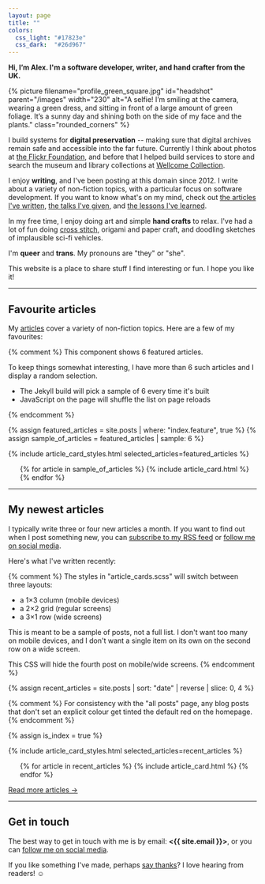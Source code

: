 ```yaml
---
layout: page
title: ""
colors:
  css_light: "#17823e"
  css_dark:  "#26d967"
---
```


<style type="x-text/scss">
  @import "utils/functions.scss";

  @function create_leaf_svg($fill) {
    $fill: str-replace("#{$fill}", '#', '%23');
    $output: '<svg xmlns="http://www.w3.org/2000/svg" x="0px" y="0px" viewBox="0 0 98 98" width="50px">' +
             "<path fill=\"#{$fill}\" " +
             'd="M30.636,61.596c-1.006,1.497-1.859,2.997-2.56,4.5c-3.046,6.531-3.178,13.179-0.396,19.941  c0.536,1.304-0.087,2.797-1.391,3.333c-1.305,0.536-2.797-0.087-3.333-1.391c-3.354-8.155-3.195-16.171,0.476-24.045  c3.45-7.397,10.028-14.608,19.732-21.633c2.324-1.893,4.818-3.785,7.483-5.678c1.069-0.759,1.321-2.241,0.562-3.31  c-0.759-1.069-2.241-1.321-3.31-0.561C37.653,40.026,29.77,47.454,24.243,55.01c-2.331-13.176-0.587-23.597,5.221-31.032  c8.019-10.267,24.155-15.49,47.983-15.54c-0.048,23.828-5.272,39.965-15.538,47.984C54.43,62.264,43.927,63.992,30.636,61.596z"/>' +
             '</svg>';
    @return str-replace($output, '"', '%22');
  }

  hr {
    height: 50px;
    width: 50px;

    $light-svg-url: create_leaf_svg(rgba(#17823e, 0.2));
    $dark-svg-url:  create_leaf_svg(rgba(#26d967, 0.6));

    --hr-background-image: url("data:image/svg+xml;charset=UTF-8,#{$light-svg-url}");

    @media (prefers-color-scheme: dark) {
      --hr-background-image: url("data:image/svg+xml;charset=UTF-8,#{$dark-svg-url}");
    }
  }

  img#headshot {
    border-radius: 50%;
    margin-left:   var(--default-padding);
    margin-bottom: var(--default-padding);
  }

  @media screen and (min-width: 500px) {
    main {
      padding-top: calc(1.5 * var(--default-padding));
    }

    img#headshot {
      float: right;
    }
  }

  @media screen and (max-width: 500px) {
    img#headshot {
      display: block;
      margin-top: var(--default-padding);
      margin-left:  auto;
      margin-right: auto;
    }
  }
</style>

**Hi, I’m Alex. I'm a software developer, writer, and hand crafter from the UK.**

{%
  picture
  filename="profile_green_square.jpg"
  id="headshot"
  parent="/images"
  width="230"
  alt="A selfie! I’m smiling at the camera, wearing a green dress, and sitting in front of a large amount of green foliage. It’s a sunny day and shining both on the side of my face and the plants."
  class="rounded_corners"
%}

I build systems for **digital preservation** -- making sure that digital archives remain safe and accessible into the far future.
Currently I think about photos at <a href="https://www.flickr.org">the Flickr Foundation</a>, and before that I helped build services to store and search the museum and library collections at <a href="https://wellcomecollection.org/">Wellcome Collection</a>.

I enjoy **writing**, and I've been posting at this domain since 2012.
I write about a variety of non-fiction topics, with a particular focus on software development.
If you want to know what's on my mind, check out [the articles I've written](/articles/), [the talks I've given](/articles/?tag=talks), and [the lessons I've learned](/til/).

In my free time, I enjoy doing art and simple **hand crafts** to relax.
I've had a lot of fun doing [cross stitch](/articles/?tag=cross-stitch), origami and paper craft, and doodling sketches of implausible sci-fi vehicles.

I'm **queer** and **trans**.
My pronouns are "they" or "she".

This website is a place to share stuff I find interesting or fun.
I hope you like it!



---



## Favourite articles

My [articles](/articles/) cover a variety of non-fiction topics.
Here are a few of my favourites:

{% comment %}
  This component shows 6 featured articles.

  To keep things somewhat interesting, I have more than 6 such articles
  and I display a random selection.

  - The Jekyll build will pick a sample of 6 every time it's built
  - JavaScript on the page will shuffle the list on page reloads

{% endcomment %}

{% assign featured_articles = site.posts | where: "index.feature", true %}
{% assign sample_of_articles = featured_articles | sample: 6 %}

{% include article_card_styles.html selected_articles=featured_articles %}

<script>
  const featuredArticles = [
    {% for article in featured_articles %}
      {% capture articleHtml %}
        {% include article_card.html %}
      {% endcapture %}
      {{ articleHtml | strip | jsonify }},
    {% endfor %}
  ];

  window.addEventListener("DOMContentLoaded", function() {
    document.querySelector("#featured_articles").innerHTML =
      featuredArticles
        .sort(() => 0.5 - Math.random())
        .slice(0, 6)
        .join("");
  });
</script>

<ul class="article_cards" id="featured_articles">
{% for article in sample_of_articles %}
  {% include article_card.html %}
{% endfor %}
</ul>


---


## My newest articles

I typically write three or four new articles a month.
If you want to find out when I post something new, you can [subscribe to my RSS feed](/atom.xml) or [follow me on social media](/contact/).

Here's what I've written recently:

{% comment %}
  The styles in "article_cards.scss" will switch between three layouts:

  *   a 1×3 column (mobile devices)
  *   a 2×2 grid (regular screens)
  *   a 3×1 row (wide screens)

  This is meant to be a sample of posts, not a full list.  I don't want
  too many on mobile devices, and I don't want a single item on its own
  on the second row on a wide screen.

  This CSS will hide the fourth post on mobile/wide screens.
{% endcomment %}

<style>
  @media screen and (max-width: 500px) {
    #recent_articles li:nth-child(4) {
      display: none;
    }
  }

  @media screen and (min-width: 1000px) {
    #recent_articles li:nth-child(4) {
      display: none;
    }
  }
</style>

{% assign recent_articles = site.posts | sort: "date" | reverse | slice: 0, 4 %}

{% comment %}
  For consistency with the "all posts" page, any blog posts that don't
  set an explicit colour get tinted the default red on the homepage.
{% endcomment %}

{% assign is_index = true %}

{% include article_card_styles.html selected_articles=recent_articles %}

<ul id="recent_articles" class="article_cards">
{% for article in recent_articles %}
  {% include article_card.html %}
{% endfor %}
</ul>

[Read more articles &rarr;](/articles/)



---



## Get in touch

The best way to get in touch with me is by email: **<{{ site.email }}>**, or you can [follow me on social media](/contact/).

If you like something I've made, perhaps [say thanks](/say-thanks/)?
I love hearing from readers! ☺️
